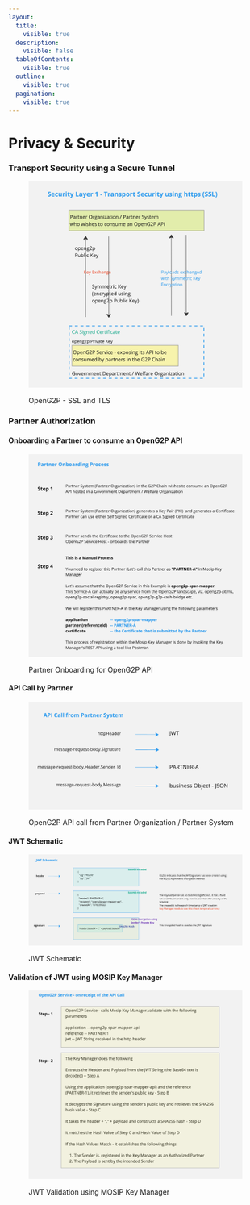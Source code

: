 ```yaml
---
layout:
  title:
    visible: true
  description:
    visible: false
  tableOfContents:
    visible: true
  outline:
    visible: true
  pagination:
    visible: true
---
```


# Privacy & Security

### Transport Security using a Secure Tunnel

<figure><img src="../.gitbook/assets/Gitbook-OpenG2P-API-Security-L1.jpg" alt=""><figcaption><p>OpenG2P - SSL and TLS</p></figcaption></figure>

### Partner Authorization

#### Onboarding a Partner to consume an OpenG2P API

<figure><img src="../.gitbook/assets/Gitbook-OpenG2P-API-Security-L2.jpg" alt=""><figcaption><p>Partner Onboarding for OpenG2P API</p></figcaption></figure>

#### API Call by Partner

<figure><img src="../.gitbook/assets/Gitbook-OpenG2P-API-Security-L3-01.jpg" alt=""><figcaption><p>OpenG2P API call from Partner Organization / Partner System</p></figcaption></figure>

#### JWT Schematic

<figure><img src="../.gitbook/assets/Gitbook-OpenG2P-API-Security-L3-02.jpg" alt=""><figcaption><p>JWT Schematic</p></figcaption></figure>

#### Validation of JWT using MOSIP Key Manager

<figure><img src="../.gitbook/assets/Gitbook-OpenG2P-API-Security-L3-03.jpg" alt=""><figcaption><p>JWT Validation using MOSIP Key Manager</p></figcaption></figure>
